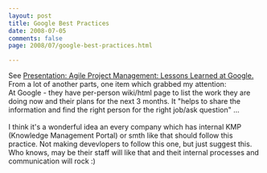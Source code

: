 ```yaml
---
layout: post
title: Google Best Practices
date: 2008-07-05
comments: false
page: 2008/07/google-best-practices.html

---
```


See <a href="http://www.infoq.com/news/2008/07/Agile-Google-Jeff-Sutherland">Presentation: Agile Project Management: Lessons Learned at Google. </a><br />From a lot of another parts, one item which grabbed my attention:<br />At Google - they have per-person wiki/html page to list the work they are doing now and their plans for the next 3 months. It "helps to share the information and find the right person for the right job/ask question" ...<br /><br />I think it's a wonderful idea an every company which has internal KMP (Knowledge Management Portal) or smth like that should follow this practice. Not making devevlopers to follow this one, but just suggest this. Who knows, may be their staff will like that and theit internal processes and communication will rock :)
